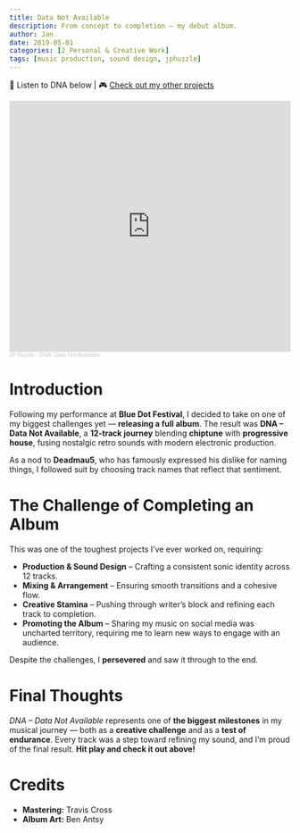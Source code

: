 ```yaml
---
title: Data Not Available
description: From concept to completion — my debut album.
author: Jan
date: 2019-05-01
categories: [2_Personal & Creative Work]
tags: [music production, sound design, jphuzzle]
---
```

🎵 Listen to DNA below | 🎮 [Check out my other projects](https://janhuss.github.io/categories/)

<iframe width="100%" height="450" scrolling="no" frameborder="no" allow="autoplay" src="https://w.soundcloud.com/player/?url=https%3A//api.soundcloud.com/playlists/788831367&color=%23ff5500&auto_play=false&hide_related=false&show_comments=true&show_user=true&show_reposts=false&show_teaser=true"></iframe><div style="font-size: 10px; color: #cccccc;line-break: anywhere;word-break: normal;overflow: hidden;white-space: nowrap;text-overflow: ellipsis; font-family: Interstate,Lucida Grande,Lucida Sans Unicode,Lucida Sans,Garuda,Verdana,Tahoma,sans-serif;font-weight: 100;"><a href="https://soundcloud.com/jphuzzle-1" title="JP Huzzle" target="_blank" style="color: #cccccc; text-decoration: none;">JP Huzzle</a> · <a href="https://soundcloud.com/jphuzzle-1/sets/dna-data-not-available-1" title="DNA: Data Not Available" target="_blank" style="color: #cccccc; text-decoration: none;">DNA: Data Not Available</a></div>

# Introduction

Following my performance at **Blue Dot Festival**, I decided to take on one of my biggest 
challenges yet — **releasing a full album**. The result was **DNA – Data Not Available**, a 
**12-track journey** blending **chiptune** with **progressive house**, fusing nostalgic retro 
sounds with modern electronic production.

As a nod to **Deadmau5**, who has famously expressed his dislike for naming things, I followed suit 
by choosing track names that reflect that sentiment.

# The Challenge of Completing an Album

This was one of the toughest projects I’ve ever worked on, requiring:

- **Production & Sound Design** – Crafting a consistent sonic identity across 12 tracks.
- **Mixing & Arrangement** – Ensuring smooth transitions and a cohesive flow.
- **Creative Stamina** – Pushing through writer’s block and refining each track to completion.
- **Promoting the Album** – Sharing my music on social media was uncharted territory, requiring 
  me to learn new ways to engage with an audience.

Despite the challenges, I **persevered** and saw it through to the end.

# Final Thoughts

*DNA – Data Not Available* represents one of **the biggest milestones** in my musical journey — 
both as a **creative challenge** and as a **test of endurance**. Every track was a step toward refining 
my sound, and I’m proud of the final result. **Hit play and check it out above!**

# Credits
- **Mastering:** Travis Cross
- **Album Art:** Ben Antsy

